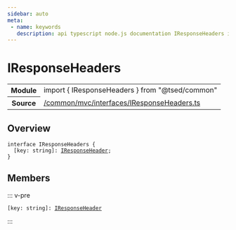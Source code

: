 ```yaml
---
sidebar: auto
meta:
 - name: keywords
   description: api typescript node.js documentation IResponseHeaders interface
---
```

# IResponseHeaders <Badge text="Interface" type="interface"/>
<!-- Summary -->
<section class="symbol-info"><table class="is-full-width"><tbody><tr><th>Module</th><td><div class="lang-typescript"><span class="token keyword">import</span> { IResponseHeaders }&nbsp;<span class="token keyword">from</span>&nbsp;<span class="token string">"@tsed/common"</span></div></td></tr><tr><th>Source</th><td><a href="https://github.com/Romakita/ts-express-decorators/blob/v4.30.1/src//common/mvc/interfaces/IResponseHeaders.ts#L0-L0">/common/mvc/interfaces/IResponseHeaders.ts</a></td></tr></tbody></table></section>

<!-- Overview -->
## Overview


<pre><code class="typescript-lang "><span class="token keyword">interface</span> IResponseHeaders <span class="token punctuation">{</span>
  <span class="token punctuation">[</span>key<span class="token punctuation">:</span> <span class="token keyword">string</span><span class="token punctuation">]</span><span class="token punctuation">:</span> <a href="/api/common/mvc/interfaces/IResponseHeader.html"><span class="token">IResponseHeader</span></a><span class="token punctuation">;</span>
<span class="token punctuation">}</span></code></pre>



<!-- Members -->




## Members


::: v-pre

<div class="method-overview">
<pre><code class="typescript-lang "><span class="token punctuation">[</span>key<span class="token punctuation">:</span> <span class="token keyword">string</span><span class="token punctuation">]</span><span class="token punctuation">:</span> <a href="/api/common/mvc/interfaces/IResponseHeader.html"><span class="token">IResponseHeader</span></a></code></pre>

</div>



:::